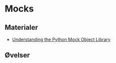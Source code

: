# Mocks

## Materialer
* [Understanding the Python Mock Object Library](https://realpython.com/python-mock-library/)

## Øvelser
